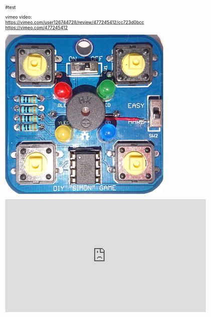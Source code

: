 #test

vimeo video:
https://vimeo.com/user126744728/review/477245412/cc723d0bcc
https://vimeo.com/477245412

![Tiny13 Simon Hardware Modification](assets/hardware_hack.jpg)


<iframe src="https://player.vimeo.com/video/477245412" width="640" height="360" frameborder="0" allow="autoplay; fullscreen" allowfullscreen></iframe>
